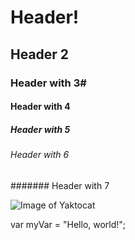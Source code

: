 # Header!
## Header 2
### Header with 3#
#### Header with 4
##### Header with 5
###### Header with 6
####### Header with 7


![Image of Yaktocat](https://octodex.github.com/images/yaktocat.png)

var myVar = "Hello, world!";
